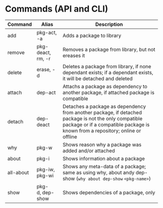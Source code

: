 # Commands (API and CLI)

| Command   | Alias             | Description                                                                                                                                                                            |
| --------- | ----------------- | -------------------------------------------------------------------------------------------------------------------------------------------------------------------------------------- |
| add       | pkg-act, -a       | Adds a package to library                                                                                                                                                              |
| remove    | pkg-deact, rm, -r | Removes a package from library, but not ereases it                                                                                                                                     |
| delete    | erase, -d         | Deletes a package from library, if none dependant exists; if a dependant exists, it will be detached and deleted                                                                       |
| attach    | dep-act           | Attachs a package as dependency to another package, if attached package is compatible                                                                                                  |
| detach    | dep-deact         | Detaches a package as dependency from another package, if detached package is not the only compatible package or if a compatible package is known from a repository; online or offline |
| why       | pkg-w             | Shows reason why a package was added and/or attached                                                                                                                                   |
| about     | pkg-i             | Shows information about a package                                                                                                                                                      |
| all-about | pkg-iw, pkg-wi    | Shows any meta-data of a package; same as using why, about andy dep-show (`why about dep-show` `<pkg-name>`)                                                                           |
| show      | pkg-d, dep-show   | Shows dependencies of a package, only                                                                                                                                                  |
